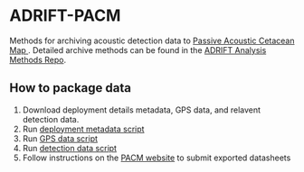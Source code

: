 # ADRIFT-PACM
Methods for archiving acoustic detection data to [Passive Acoustic Cetacean Map
](https://apps-nefsc.fisheries.noaa.gov/pacm/#/). Detailed archive methods can be found in the [ADRIFT Analysis Methods Repo](https://sael-swfsc.github.io/adrift-analysis-methods/content/DataArchive/PACM.html).

## How to package data
1. Download deployment details metadata, GPS data, and relavent detection data.
2. Run [deployment metadata script](https://github.com/Kourtney-Burger/ADRIFT-PACM/blob/ada1c7c8d2d7560e1304f9bca5683a791784c0ab/R/deploymentMetadata.Rmd)
3. Run [GPS data script](https://github.com/Kourtney-Burger/ADRIFT-PACM/blob/ada1c7c8d2d7560e1304f9bca5683a791784c0ab/R/GPSData.Rmd)
4. Run [detection data script](https://github.com/Kourtney-Burger/ADRIFT-PACM/blob/ada1c7c8d2d7560e1304f9bca5683a791784c0ab/R/detectionData.Rmd)
5. Follow instructions on the [PACM website](https://www.fisheries.noaa.gov/resource/document/passive-acoustic-reporting-system-templates) to submit exported datasheets

